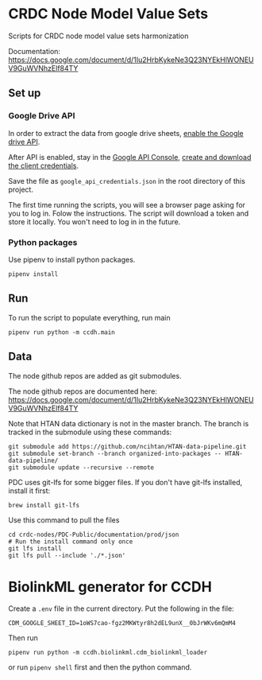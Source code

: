 # CRDC Node Model Value Sets

Scripts for CRDC node model value sets harmonization

Documentation: https://docs.google.com/document/d/1Iu2HrbKykeNe3Q23NYEkHlWONEUV9GuWVNhzElf84TY


## Set up

### Google Drive API

In order to extract the data from google drive sheets, [enable the Google drive API](https://developers.google.com/drive/api/v3/enable-drive-api). 

After API is enabled, stay in the [Google API Console](https://console.developers.google.com/), [create and download the client credentials](https://www.iperiusbackup.net/en/how-to-enable-google-drive-api-and-get-client-credentials/).

Save the file as `google_api_credentials.json` in the root directory of this project. 

The first time running the scripts, you will see a browser page asking
for you to log in. Folow the instructions. The script will download a token
and store it locally. You won't need to log in in the future. 

### Python packages

Use pipenv to install python packages. 

```
pipenv install
```

## Run

To run the script to populate everything, run main

```
pipenv run python -m ccdh.main
```

## Data

The node github repos are added as git submodules.

The node github repos are documented here: https://docs.google.com/document/d/1Iu2HrbKykeNe3Q23NYEkHlWONEUV9GuWVNhzElf84TY

Note that HTAN data dictionary is not in the master branch. The branch is tracked in the submodule using 
these commands: 

```
git submodule add https://github.com/ncihtan/HTAN-data-pipeline.git
git submodule set-branch --branch organized-into-packages -- HTAN-data-pipeline/
git submodule update --recursive --remote
```

PDC uses git-lfs for some bigger files. If you don't have git-lfs installed, 
install it first: 

```
brew install git-lfs
```

Use this command to pull the files

```
cd crdc-nodes/PDC-Public/documentation/prod/json
# Run the install command only once
git lfs install
git lfs pull --include './*.json'
```

# BiolinkML generator for CCDH 

Create a `.env` file in the current directory. Put the following in the file: 

```
CDM_GOOGLE_SHEET_ID=1oWS7cao-fgz2MKWtyr8h2dEL9unX__0bJrWKv6mQmM4
```

Then run 

```
pipenv run python -m ccdh.biolinkml.cdm_biolinkml_loader
```

or run `pipenv shell` first and then the python command.
